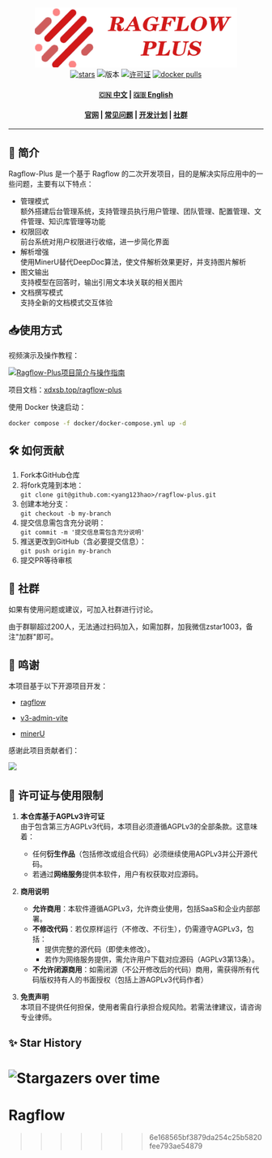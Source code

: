 <div align="center">
  <img src="docs/images/ragflow-plus.png" width="400" alt="Ragflow-Plus">
</div>

<div align="center">
  <a href="https://github.com/zstar1003/ragflow-plus/stargazers"><img src="https://img.shields.io/github/stars/zstar1003/ragflow-plus?style=social" alt="stars"></a>
  <img src="https://img.shields.io/badge/版本-0.4.3-blue" alt="版本">
  <a href="LICENSE"><img src="https://img.shields.io/badge/许可证-AGPL3.0-green" alt="许可证"></a>
  <a href="https://hub.docker.com/r/zstar1003/ragflowplus/tags"><img src="https://img.shields.io/docker/pulls/zstar1003/ragflowplus" alt="docker pulls"></a>

  <h4>
    <a href="README.md">🇨🇳 中文</a>
    <span> | </span>
    <a href="README_EN.md">🇬🇧 English</a>
  </h4>
</div>

<h4 align="center">
  <a href="https://xdxsb.top/ragflow-plus">官网</a> |
  <a href="docs/faq.md">常见问题</a> |
  <a href="docs/plan.md">开发计划</a> |
  <a href="docs/images/group.jpg">社群</a>
</h4>

---

## 🌟 简介

Ragflow-Plus 是一个基于 Ragflow 的二次开发项目，目的是解决实际应用中的一些问题，主要有以下特点：

- 管理模式  
额外搭建后台管理系统，支持管理员执行用户管理、团队管理、配置管理、文件管理、知识库管理等功能
- 权限回收  
前台系统对用户权限进行收缩，进一步简化界面
- 解析增强  
使用MinerU替代DeepDoc算法，使文件解析效果更好，并支持图片解析
- 图文输出  
支持模型在回答时，输出引用文本块关联的相关图片
- 文档撰写模式  
支持全新的文档模式交互体验

## 📥使用方式

视频演示及操作教程：

[![Ragflow-Plus项目简介与操作指南](https://i0.hdslb.com/bfs/archive/f7d8da4a112431af523bfb64043fe81da7dad8ee.jpg@672w_378h_1c.avif)](https://www.bilibili.com/video/BV1UJLezaEEE)

项目文档：[xdxsb.top/ragflow-plus](https://xdxsb.top/ragflow-plus)

使用 Docker 快速启动：
```bash
docker compose -f docker/docker-compose.yml up -d
```

## 🛠️ 如何贡献

1. Fork本GitHub仓库
2. 将fork克隆到本地：  
`git clone git@github.com:<yang123hao>/ragflow-plus.git`
3. 创建本地分支：  
`git checkout -b my-branch`
4. 提交信息需包含充分说明：  
`git commit -m '提交信息需包含充分说明'`
5. 推送更改到GitHub（含必要提交信息）：  
`git push origin my-branch`
6. 提交PR等待审核

## 📄 社群

如果有使用问题或建议，可加入社群进行讨论。

由于群聊超过200人，无法通过扫码加入，如需加群，加我微信zstar1003，备注"加群"即可。

## 🚀 鸣谢

本项目基于以下开源项目开发：

- [ragflow](https://github.com/infiniflow/ragflow)

- [v3-admin-vite](https://github.com/un-pany/v3-admin-vite)

- [minerU](https://github.com/opendatalab/MinerU)

感谢此项目贡献者们：

<a href="https://github.com/zstar1003/ragflow-plus/graphs/contributors">
  <img src="https://contrib.rocks/image?repo=zstar1003/ragflow-plus" />
</a>


## 📜  许可证与使用限制
1. **本仓库基于AGPLv3许可证**  
   由于包含第三方AGPLv3代码，本项目必须遵循AGPLv3的全部条款。这意味着：
   - 任何**衍生作品**（包括修改或组合代码）必须继续使用AGPLv3并公开源代码。  
   - 若通过**网络服务**提供本软件，用户有权获取对应源码。

2. **商用说明**  
   - **允许商用**：本软件遵循AGPLv3，允许商业使用，包括SaaS和企业内部部署。
   - **不修改代码**：若仅原样运行（不修改、不衍生），仍需遵守AGPLv3，包括：  
     - 提供完整的源代码（即使未修改）。  
     - 若作为网络服务提供，需允许用户下载对应源码（AGPLv3第13条）。
   - **不允许闭源商用**：如需闭源（不公开修改后的代码）商用，需获得所有代码版权持有人的书面授权（包括上游AGPLv3代码作者）  

3. **免责声明**  
   本项目不提供任何担保，使用者需自行承担合规风险。若需法律建议，请咨询专业律师。
   
## ✨ Star History

![Stargazers over time](https://starchart.cc/zstar1003/ragflow-plus.svg)
=======
# Ragflow
>>>>>>> 6e168565bf3879da254c25b5820fee793ae54879

